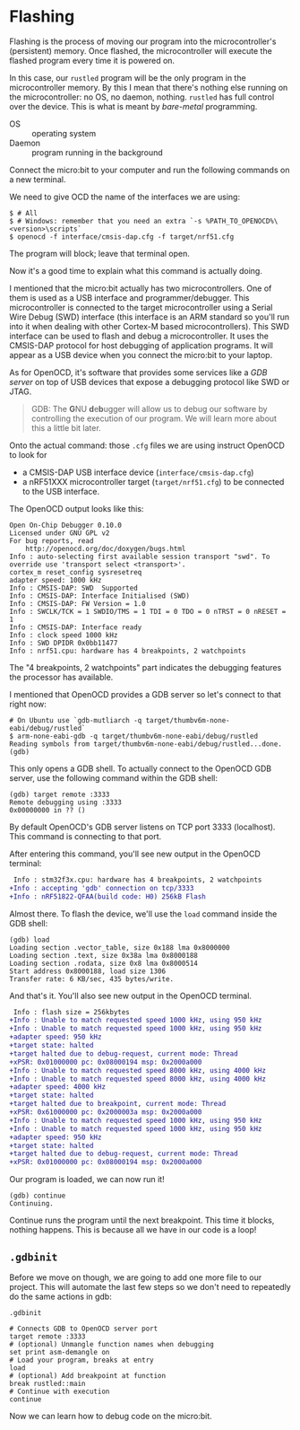 # Flashing

Flashing is the process of moving our program into the microcontroller's (persistent) memory. Once flashed, the microcontroller will execute the flashed program every time it is powered on.

In this case, our `rustled` program will be the only program in the microcontroller memory. By this I mean that there's nothing else running on the microcontroller: no OS, no daemon, nothing. `rustled` has full control over the device. This is what is meant by *bare-metal* programming.

<dl>
  <dt>OS</dt>
  <dd>operating system</dd>
  <dt>Daemon</dt>
  <dd>program running in the background</dd>
</dl>

Connect the micro:bit to your computer and run the following commands on a new terminal.

We need to give OCD the name of the interfaces we are using:

``` console
$ # All
$ # Windows: remember that you need an extra `-s %PATH_TO_OPENOCD%\<version>\scripts`
$ openocd -f interface/cmsis-dap.cfg -f target/nrf51.cfg
```

The program will block; leave that terminal open.

Now it's a good time to explain what this command is actually doing.

I mentioned that the micro:bit actually has two microcontrollers.
One of them is used as a USB interface and programmer/debugger.
This microcontroller is connected to the target microcontroller using a Serial Wire Debug (SWD) interface 
(this interface is an ARM standard so you'll run into it when dealing with other Cortex-M based microcontrollers).
This SWD interface can be used to flash and debug a microcontroller.
It uses the CMSIS-DAP protocol for host debugging of application programs.
It will appear as a USB device when you connect the micro:bit to your laptop.

As for OpenOCD,
it's software that provides some services like a *GDB server* 
on top of USB devices that expose a debugging protocol like SWD or JTAG.

> GDB: The **G**NU **d**e**b**ugger will allow us to debug our software 
> by controlling the execution of our program.
> We will learn more about this a little bit later.

Onto the actual command: those `.cfg` files we are using instruct OpenOCD to look for
- a CMSIS-DAP USB interface device (`interface/cmsis-dap.cfg`)
- a nRF51XXX microcontroller target (`target/nrf51.cfg`) to be connected to the USB interface.

The OpenOCD output looks like this:

``` console
Open On-Chip Debugger 0.10.0
Licensed under GNU GPL v2
For bug reports, read
	http://openocd.org/doc/doxygen/bugs.html
Info : auto-selecting first available session transport "swd". To override use 'transport select <transport>'.
cortex_m reset_config sysresetreq
adapter speed: 1000 kHz
Info : CMSIS-DAP: SWD  Supported
Info : CMSIS-DAP: Interface Initialised (SWD)
Info : CMSIS-DAP: FW Version = 1.0
Info : SWCLK/TCK = 1 SWDIO/TMS = 1 TDI = 0 TDO = 0 nTRST = 0 nRESET = 1
Info : CMSIS-DAP: Interface ready
Info : clock speed 1000 kHz
Info : SWD DPIDR 0x0bb11477
Info : nrf51.cpu: hardware has 4 breakpoints, 2 watchpoints
```

The "4 breakpoints, 2 watchpoints" part indicates the debugging features the processor has
available.

I mentioned that OpenOCD provides a GDB server so let's connect to that right now:

``` console
# On Ubuntu use `gdb-mutliarch -q target/thumbv6m-none-eabi/debug/rustled`
$ arm-none-eabi-gdb -q target/thumbv6m-none-eabi/debug/rustled
Reading symbols from target/thumbv6m-none-eabi/debug/rustled...done.
(gdb)
```

This only opens a GDB shell. To actually connect to the OpenOCD GDB server, use the following
command within the GDB shell:

``` gdb
(gdb) target remote :3333
Remote debugging using :3333
0x00000000 in ?? ()
```

By default OpenOCD's GDB server listens on TCP port 3333 (localhost). This command is connecting to
that port.

After entering this command, you'll see new output in the OpenOCD terminal:

``` diff
 Info : stm32f3x.cpu: hardware has 4 breakpoints, 2 watchpoints
+Info : accepting 'gdb' connection on tcp/3333
+Info : nRF51822-QFAA(build code: H0) 256kB Flash
```

Almost there. To flash the device, we'll use the `load` command inside the GDB shell:

``` gdb
(gdb) load
Loading section .vector_table, size 0x188 lma 0x8000000
Loading section .text, size 0x38a lma 0x8000188
Loading section .rodata, size 0x8 lma 0x8000514
Start address 0x8000188, load size 1306
Transfer rate: 6 KB/sec, 435 bytes/write.
```

And that's it. You'll also see new output in the OpenOCD terminal.

``` diff
 Info : flash size = 256kbytes
+Info : Unable to match requested speed 1000 kHz, using 950 kHz
+Info : Unable to match requested speed 1000 kHz, using 950 kHz
+adapter speed: 950 kHz
+target state: halted
+target halted due to debug-request, current mode: Thread
+xPSR: 0x01000000 pc: 0x08000194 msp: 0x2000a000
+Info : Unable to match requested speed 8000 kHz, using 4000 kHz
+Info : Unable to match requested speed 8000 kHz, using 4000 kHz
+adapter speed: 4000 kHz
+target state: halted
+target halted due to breakpoint, current mode: Thread
+xPSR: 0x61000000 pc: 0x2000003a msp: 0x2000a000
+Info : Unable to match requested speed 1000 kHz, using 950 kHz
+Info : Unable to match requested speed 1000 kHz, using 950 kHz
+adapter speed: 950 kHz
+target state: halted
+target halted due to debug-request, current mode: Thread
+xPSR: 0x01000000 pc: 0x08000194 msp: 0x2000a000
```

Our program is loaded, we can now run it!

``` gdb
(gdb) continue
Continuing.
```

Continue runs the program until the next breakpoint.
This time it blocks, nothing happens.
This is because all we have in our code is a loop!

## `.gdbinit`

Before we move on though, we are going to add one more file to our project.
This will automate the last few steps so we don't need to repeatedly do the same actions in gdb:

`.gdbinit`

``` gdbinit
# Connects GDB to OpenOCD server port
target remote :3333
# (optional) Unmangle function names when debugging
set print asm-demangle on
# Load your program, breaks at entry
load
# (optional) Add breakpoint at function
break rustled::main
# Continue with execution
continue
```

Now we can learn how to debug code on the micro:bit.
